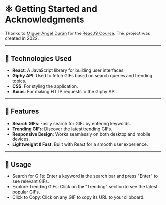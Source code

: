 # ⚛️ Getting Started and Acknowledgments
Thanks to [Miguel Ángel Durán](https://github.com/midudev) for the [ReacJS Course](https://www.youtube.com/watch?v=QBLbXgeXMU8).
This project was created in 2022.

---

## 🔧 Technologies Used

 - **React**: A JavaScript library for building user interfaces.
 - **Giphy API**: Used to fetch GIFs based on search queries and trending topics.
 - **CSS**: For styling the application.
 - **Axios**: For making HTTP requests to the Giphy API.

---

## 🌟 Features

- **Search GIFs**: Easily search for GIFs by entering keywords.
- **Trending GIFs**: Discover the latest trending GIFs.
- **Responsive Design**: Works seamlessly on both desktop and mobile devices.
- **Lightweight & Fast**: Built with React for a smooth user experience.

---

## 🚀 Usage
- Search for GIFs: Enter a keyword in the search bar and press "Enter" to see relevant GIFs.
- Explore Trending GIFs: Click on the "Trending" section to see the latest popular GIFs.
- Click to Copy: Click on any GIF to copy its URL to your clipboard.
